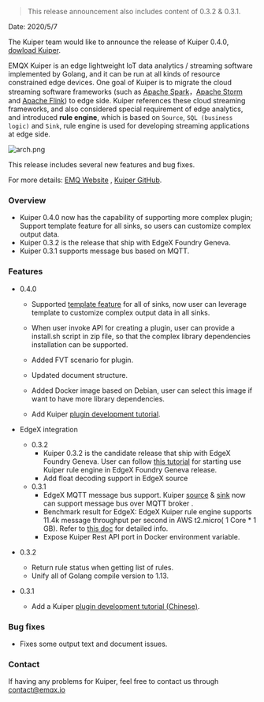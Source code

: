 > This release announcement also includes content of 0.3.2 & 0.3.1.

Date: 2020/5/7

The Kuiper team would like to announce the release of Kuiper 0.4.0, [dowload Kuiper](https://github.com/lf-edge/ekuiper).

EMQX Kuiper is an edge lightweight IoT data analytics / streaming software implemented by Golang, and it can be run at all kinds of resource constrained edge devices. One goal of Kuiper is to migrate the cloud streaming software frameworks (such as [Apache Spark](https://spark.apache.org/)，[Apache Storm](https://storm.apache.org/) and [Apache Flink](https://flink.apache.org/)) to edge side. Kuiper references these cloud streaming frameworks, and also considered special requirement of edge analytics, and introduced **rule engine**, which is based on `Source`, `SQL (business logic)` and `Sink`, rule engine is used for developing streaming applications at edge side.

![arch.png](https://static.emqx.net/images/9640c89a1e3fb8caf7235517aa3f0425.png)

This release includes several new features and bug fixes.

For more details: [EMQ Website](https://github.com/lf-edge/ekuiper) , [Kuiper GitHub](https://github.com/emqx/kuiper).

### Overview

- Kuiper 0.4.0 now has the capability of supporting more complex plugin; Support template feature for all sinks, so users can customize complex output data.
- Kuiper 0.3.2 is the release that ship with EdgeX Foundry Geneva.
- Kuiper 0.3.1 supports message bus based on MQTT.

### Features

- 0.4.0

  - Supported [template feature](https://github.com/lf-edge/ekuiper/blob/master/docs/en_US/rules/overview.md#data-template) for all of sinks, now user can leverage template to customize complex output data in all sinks.

  - When user invoke API for creating a plugin, user can provide a install.sh script in zip file, so that the complex library dependencies installation can be supported.
  - Added FVT scenario for plugin.
  - Updated document structure.
  - Added Docker image based on  Debian, user can select this image if want to have more library dependencies.
  - Add Kuiper [plugin development tutorial](https://github.com/emqx/kuiper/blob/develop/docs/en_US/plugins/plugins_tutorial.md).
- EdgeX integration
  - 0.3.2
    - Kuiper 0.3.2 is the candidate release that ship with EdgeX Foundry Geneva. User can follow [this tutorial](https://github.com/emqx/kuiper/blob/master/docs/en_US/edgex/edgex_rule_engine_tutorial.md) for starting use Kuiper rule engine in EdgeX Foundry Geneva release.
    - Add float decoding support in EdgeX source 
  - 0.3.1
    - EdgeX MQTT message bus support. Kuiper [source](https://github.com/emqx/kuiper/blob/master/docs/en_US/rules/sources/edgex.md) & [sink](https://github.com/emqx/kuiper/blob/master/docs/en_US/rules/sinks/edgex.md) now can support message bus over MQTT broker .
    - Benchmark result for EdgeX: EdgeX Kuiper rule engine supports 11.4k message throughput per second in AWS t2.micro( 1 Core * 1 GB). Refer to [this doc](https://github.com/emqx/kuiper/tree/master#edgex-throughput-test) for detailed info.
    - Expose Kuiper Rest API port in Docker environment variable.
- 0.3.2
  - Return rule status when getting list of rules.
  - Unify all of Golang compile version to 1.13.
- 0.3.1

  - Add a Kuiper [plugin development tutorial (Chinese)](https://github.com/emqx/kuiper/blob/develop/docs/zh_CN/plugins/plugins_tutorial.md).

### Bug fixes

- Fixes some output text and document issues.

### Contact

If having any problems for Kuiper, feel free to contact us through [contact@emqx.io](mailto:contact@emqx.io)
